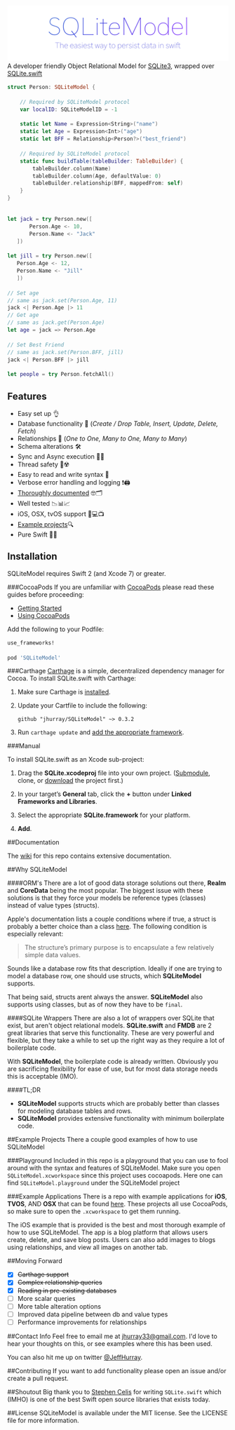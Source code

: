 <img src="./Resources/SQLiteModel_logo.png"></img>
A developer friendly Object Relational Model for [SQLite3](http://www.sqlite.org/), wrapped over [SQLite.swift](https://github.com/stephencelis/SQLite.swift)

```swift
struct Person: SQLiteModel {
    
    // Required by SQLiteModel protocol
    var localID: SQLiteModelID = -1
    
    static let Name = Expression<String>("name")
    static let Age = Expression<Int>("age")
    static let BFF = Relationship<Person?>("best_friend")
    
    // Required by SQLiteModel protocol
    static func buildTable(tableBuilder: TableBuilder) {
        tableBuilder.column(Name)
        tableBuilder.column(Age, defaultValue: 0)
        tableBuilder.relationship(BFF, mappedFrom: self)
    }
}

```

```swift
    
let jack = try Person.new([
       Person.Age <- 10,
       Person.Name <- "Jack"
   ])
    
let jill = try Person.new([
   Person.Age <- 12,
   Person.Name <- "Jill"
   ])

// Set age
// same as jack.set(Person.Age, 11)
jack <| Person.Age |> 11
// Get age
// same as jack.get(Person.Age)
let age = jack => Person.Age

// Set Best Friend
// same as jack.set(Person.BFF, jill)
jack <| Person.BFF |> jill

let people = try Person.fetchAll()

```

## Features
* Easy set up 👌
* Database functionality 💾 (*Create / Drop Table, Insert, Update, Delete, Fetch*)
* Relationships 👫 (*One to One, Many to One, Many to Many*)
* Schema alterations 🛠
* Sync and Async execution 🏁🚀
* Thread safety 👮☢️
* Easy to read and write syntax 🙌
* Verbose error handling and logging ❗️🖨
* [Thoroughly documented](https://github.com/jhurray/SQLiteModel/wiki) 🤓🗂
* Well tested 📉📊📈
* iOS, OSX, tvOS support 📱💻📺
* [Example projects](https://github.com/jhurray/SQLiteModel-Example-Project)🔍
* Pure Swift 💞😻

## Installation

SQLiteModel requires Swift 2 (and Xcode 7) or greater.

###CocoaPods
If you are unfamiliar with [CocoaPods](https://cocoapods.org/) please read these guides before proceeding:

* [Getting Started](https://guides.cocoapods.org/using/getting-started.html)    
* [Using CocoaPods](https://guides.cocoapods.org/using/using-cocoapods.html)

Add the following to your Podfile:

```ruby
use_frameworks!

pod 'SQLiteModel'
```

###Carthage
[Carthage][] is a simple, decentralized dependency manager for Cocoa. To
install SQLite.swift with Carthage:

 1. Make sure Carthage is [installed][Carthage Installation].

 2. Update your Cartfile to include the following:

    ```
    github "jhurray/SQLiteModel" ~> 0.3.2
    ```

 3. Run `carthage update` and [add the appropriate framework][Carthage Usage].


[Carthage]: https://github.com/Carthage/Carthage
[Carthage Installation]: https://github.com/Carthage/Carthage#installing-carthage
[Carthage Usage]: https://github.com/Carthage/Carthage#adding-frameworks-to-an-application

###Manual

To install SQLite.swift as an Xcode sub-project:

 1. Drag the **SQLite.xcodeproj** file into your own project.
    ([Submodule][], clone, or [download][] the project first.)

 2. In your target’s **General** tab, click the **+** button under **Linked
    Frameworks and Libraries**.

 3. Select the appropriate **SQLite.framework** for your platform.

 4. **Add**.

[Submodule]: http://git-scm.com/book/en/Git-Tools-Submodules
[download]: https://github.com/stephencelis/SQLite.swift/archive/master.zip

##Documentation

The [wiki](https://github.com/jhurray/SQLiteModel/wiki) for this repo contains extensive documentation.

##Why SQLiteModel

####ORM's
There are a lot of good data storage solutions out there, **Realm** and **CoreData** being the most popular. The biggest issue with these solutions is that they force your models be reference types (classes) instead of value types (structs).

Apple's documentation lists a couple conditions where if true, a struct is probably a better choice than a class [here](https://developer.apple.com/library/ios/documentation/Swift/Conceptual/Swift_Programming_Language/ClassesAndStructures.html). The following condition is especially relevant:

>The structure’s primary purpose is to encapsulate a few relatively simple data values.

Sounds like a database row fits that description. Ideally if one are trying to model a database row, one should use structs, which **SQLiteModel** supports.

That being said, structs arent always the answer. **SQLiteModel** also supports using classes, but as of now they have to be `final`.


####SQLite Wrappers
There are also a lot of wrappers over SQLite that exist, but aren't object relational models. **SQLite.swift** and **FMDB** are 2 great libraries that serve this functionality. These are very powerful and flexible, but they take a while to set up the right way as they require a lot of boilerplate code. 

With **SQLiteModel**, the boilerplate code is already written. Obviously you are sacrificing flexibility for ease of use, but for most data storage needs this is acceptable (IMO).

####TL;DR    
* **SQLiteModel** supports structs which are probably better than classes for modeling database tables and rows.
* **SQLiteModel** provides extensive functionality with minimum boilerplate code.

##Example Projects
There a couple good examples of how to use SQLiteModel

###Playground
Included in this repo is a playground that you can use to fool around with the syntax and features of SQLiteModel. Make sure you open `SQLiteModel.xcworkspace` since this project uses cocoapods. Here one can find `SQLiteModel.playground` under the SQLiteModel project

###Example Applications
There is a repo with example applications for **iOS**, **TVOS**, AND **OSX** that can be found [here](https://github.com/jhurray/SQLiteModel-Example-Project). These projects all use CocoaPods, so make sure to open the `.xcworkspace` to get them running. 

The iOS example that is provided is the best and most thorough example of how to use SQLiteModel. The app is a blog platform that allows users create, delete, and save blog posts. Users can also add images to blogs using relationships, and view all images on another tab. 

##Moving Forward    
- [x] ~~Carthage support~~
- [x] ~~Complex relationship queries~~     
- [x] ~~Reading in pre-existing databases~~  
- [ ] More scalar queries    
- [ ] More table alteration options  
- [ ] Improved data pipeline between db and value types
- [ ] Performance improvements for relationships

##Contact Info
Feel free to email me at [jhurray33@gmail.com](mailto:jhurray33@gmail.com?subject=SQLiteModel). I'd love to hear your thoughts on this, or see examples where this has been used.

You can also hit me up on twitter [@JeffHurray](https://twitter.com/JeffHurray).

##Contributing
If you want to add functionality please open an issue and/or create a pull request.

##Shoutout
Big thank you to [Stephen Celis](https://github.com/stephencelis) for writing `SQLite.swift` which (IMHO) is one of the best Swift open source libraries that exists today.

##License
SQLiteModel is available under the MIT license. See the LICENSE file for more information.
